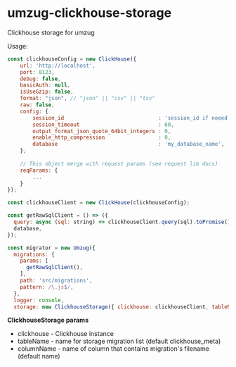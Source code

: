 # umzug-clickhouse-storage

Clickhouse storage for umzug

Usage:
```javascript
const clickhouseConfig = new ClickHouse({
	url: 'http://localhost',
	port: 8123,
	debug: false,
	basicAuth: null,
	isUseGzip: false,
	format: "json", // "json" || "csv" || "tsv"
	raw: false,
	config: {
		session_id                              : 'session_id if neeed',
		session_timeout                         : 60,
		output_format_json_quote_64bit_integers : 0,
		enable_http_compression                 : 0,
		database                                : 'my_database_name',
	},
	
	// This object merge with request params (see request lib docs)
	reqParams: {
		...
	}
});

const clickhouseClient = new ClickHouse(clickhouseConfig);

const getRawSqlClient = () => ({
  query: async (sql: string) => clickhouseClient.query(sql).toPromise(),
  database,
});

const migrator = new Umzug({
  migrations: {
    params: [
      getRawSqlClient(),
    ],
    path: 'src/migrations',
    pattern: /\.js$/,
  },
  logger: console, 
  storage: new ClickhouseStorage({ clickhouse: clickhouseClient, tableName: 'clickhouse_meta', columnName: 'name' }),
```
**ClickhouseStorage params**

* clickhouse - Clickhouse instance
* tableName - name for storage migration list (default clickhouse_meta)
* columnName - name of column that contains migration's filename (default name)